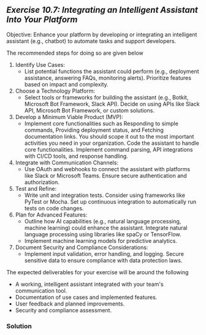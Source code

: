 ## ***Exercise 10.7: Integrating an Intelligent Assistant Into Your Platform***

Objective: Enhance your platform by developing or integrating an intelligent assistant (e.g., chatbot) to automate tasks and support developers.

The recommended steps for doing so are given below

1. Identify Use Cases:  
   * List potential functions the assistant could perform (e.g., deployment assistance, answering FAQs, monitoring alerts). Prioritize features based on impact and complexity.  
2. Choose a Technology Platform:  
   * Select tools or frameworks for building the assistant (e.g., Botkit, Microsoft Bot Framework, Slack API). Decide on using APIs like Slack API, Microsoft Bot Framework, or custom solutions.  
3. Develop a Minimum Viable Product (MVP):  
   * Implement core functionalities such as Responding to simple commands, Providing deployment status, and Fetching documentation links. You should scope it out to the most important activities you need in your organization. Code the assistant to handle core functionalities. Implement command parsing, API integrations with CI/CD tools, and response handling.  
4. Integrate with Communication Channels:  
   * Use OAuth and webhooks to connect the assistant with platforms like Slack or Microsoft Teams. Ensure secure authentication and authorization.  
5. Test and Refine:  
   * Write unit and integration tests. Consider using frameworks like PyTest or Mocha. Set up continuous integration to automatically run tests on code changes.  
6. Plan for Advanced Features:  
   * Outline how AI capabilities (e.g., natural language processing, machine learning) could enhance the assistant. Integrate natural language processing using libraries like spaCy or TensorFlow.  
   * Implement machine learning models for predictive analytics.  
7. Document Security and Compliance Considerations:  
   * Implement input validation, error handling, and logging. Secure sensitive data to ensure compliance with data protection laws.

The expected deliverables for your exercise will be around the following

* A working, intelligent assistant integrated with your team's communication tool.  
* Documentation of use cases and implemented features.  
* User feedback and planned improvements.  
* Security and compliance assessment.

### **Solution**